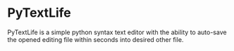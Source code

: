 # PyTextLife
PyTextLife is a simple python syntax text editor with the ability to auto-save the opened editing file within seconds into desired other file. 

